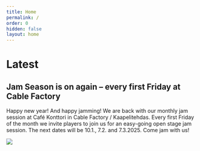 ```yaml
---
title: Home
permalink: /
order: 0
hidden: false
layout: home
---
```

# Latest

## Jam Season is on again – every first Friday at Cable Factory

Happy new year! And happy jamming! We are back with our monthly jam session at Café Konttori in Cable Factory / Kaapelitehdas. Every first Friday of the month we invite players to join us for an easy-going open stage jam session. The next dates will be 10.1., 7.2. and 7.3.2025. Come jam with us!

![](/media/site/Jam%20Session%20Square-1.jpg)